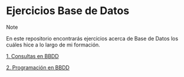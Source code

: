 # Ejercicios Base de Datos

> [!NOTE]
> En este repositorio encontrarás ejercicios acerca de Base de Datos los cuáles hice a lo largo de mi formación.

[1. Consultas en BBDD](database_queries/README.md)

[2. Programación en BBDD](database_programming/README.md)